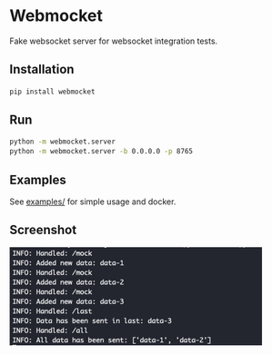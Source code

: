 # Webmocket
Fake websocket server for websocket integration tests.

## Installation
```bash
pip install webmocket
```

## Run
```bash
python -m webmocket.server
python -m webmocket.server -b 0.0.0.0 -p 8765
```

## Examples
See [examples/](examples) for simple usage and docker.

## Screenshot
![screenshot](screenshots/screenshot.png "Server Screenshot")
